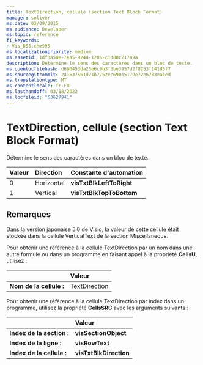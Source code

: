 ```yaml
---
title: TextDirection, cellule (section Text Block Format)
manager: soliver
ms.date: 03/09/2015
ms.audience: Developer
ms.topic: reference
f1_keywords:
- Vis_DSS.chm995
ms.localizationpriority: medium
ms.assetid: 1df3a50e-7ea5-9244-1286-c1d00c217a9a
description: Détermine le sens des caractères dans un bloc de texte.
ms.openlocfilehash: d660453da25e6c9b3f3be3957d2f8253f141d5f7
ms.sourcegitcommit: 241637561d21b7752ec690b5179e72b6703eaced
ms.translationtype: MT
ms.contentlocale: fr-FR
ms.lasthandoff: 03/18/2022
ms.locfileid: "63627941"
---
```

# <a name="textdirection-cell-text-block-format-section"></a>TextDirection, cellule (section Text Block Format)

Détermine le sens des caractères dans un bloc de texte.
  
|**Valeur**|**Direction**|**Constante d'automation**|
|:-----|:-----|:-----|
| 0  <br/> | Horizontal  <br/> |**visTxtBlkLeftToRight** <br/> |
| 1  <br/> | Vertical  <br/> |**visTxtBlkTopToBottom** <br/> |
   
## <a name="remarks"></a>Remarques

Dans la version japonaise 5.0 de Visio, la valeur de cette cellule était stockée dans la cellule VerticalText de la section Miscellaneous.
  
Pour obtenir une référence à la cellule TextDirection par un nom dans une autre formule ou dans un programme en faisant appel à la propriété **CellsU**, utilisez : 
  
||Valeur |
|:-----|:-----|
| **Nom de la cellule :**  <br/> | TextDirection  <br/> |
   
Pour obtenir une référence à la cellule TextDirection par index dans un programme, utilisez la propriété **CellsSRC** avec les arguments suivants : 
  
||Valeur |
|:-----|:-----|
| **Index de la section :**  <br/> |**visSectionObject** <br/> |
| **Index de la ligne :**  <br/> |**visRowText** <br/> |
| **Index de la cellule :**  <br/> |**visTxtBlkDirection** <br/> |
   

